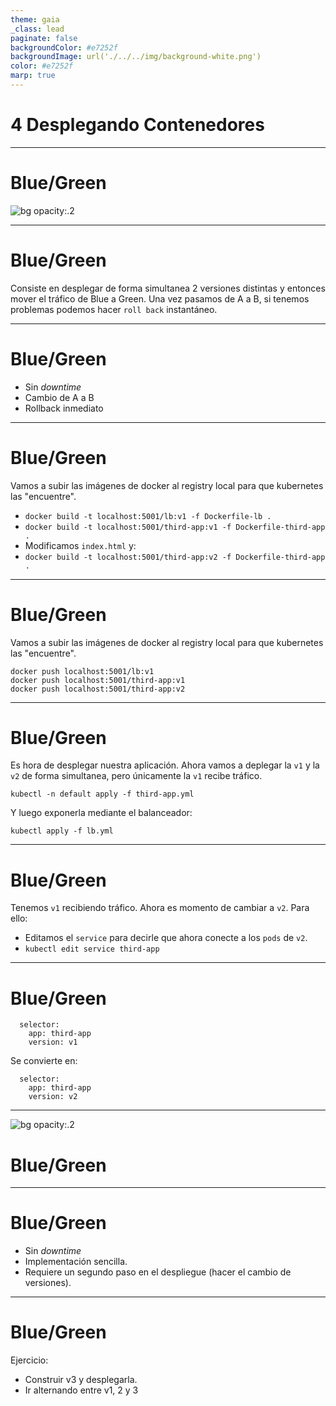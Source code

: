 ```yaml
---
theme: gaia
_class: lead
paginate: false
backgroundColor: #e7252f
backgroundImage: url('./../../img/background-white.png')
color: #e7252f
marp: true
---
```

<!-- _backgroundImage: url('./../../img/background-red.png') -->
<!-- _color: white -->

# 4 Desplegando Contenedores

---
# Blue/Green
![bg opacity:.2](https://i.gifer.com/8H4k.gif)

---
# Blue/Green

Consiste en desplegar de forma simultanea 2 versiones distintas y entonces mover el tráfico de Blue a Green.
Una vez pasamos de A a B, si tenemos problemas podemos hacer `roll back` instantáneo.

---
# Blue/Green

- Sin _downtime_
- Cambio de A a B
- Rollback inmediato

---
# Blue/Green

Vamos a subir las imágenes de docker al registry local para que kubernetes las "encuentre".

- `docker build -t localhost:5001/lb:v1 -f Dockerfile-lb .`
- `docker build -t localhost:5001/third-app:v1 -f Dockerfile-third-app .`
- Modificamos `index.html` y:
- `docker build -t localhost:5001/third-app:v2 -f Dockerfile-third-app .`

---
# Blue/Green

Vamos a subir las imágenes de docker al registry local para que kubernetes las "encuentre".

```
docker push localhost:5001/lb:v1
docker push localhost:5001/third-app:v1
docker push localhost:5001/third-app:v2
```

---
# Blue/Green

Es hora de desplegar nuestra aplicación. Ahora vamos a deplegar la `v1` y la `v2` de forma simultanea, pero únicamente la `v1` recibe tráfico.

`kubectl -n default apply -f third-app.yml`

Y luego exponerla mediante el balanceador:

`kubectl apply -f lb.yml`

---
# Blue/Green

Tenemos `v1` recibiendo tráfico. Ahora es momento de cambiar a `v2`. Para ello:

- Editamos el `service` para decirle que ahora conecte a los `pods` de `v2`.
- `kubectl edit service third-app`

---
# Blue/Green
```
  selector:
    app: third-app
    version: v1
```
Se convierte en:
```
  selector:
    app: third-app
    version: v2
```

---
![bg opacity:.2](https://imagenes.20minutos.es/files/image_656_370/uploads/imagenes/2019/05/21/957237.jpg)
# Blue/Green

---
# Blue/Green
- Sin _downtime_
- Implementación sencilla.
- Requiere un segundo paso en el despliegue (hacer el cambio de versiones).

---
# Blue/Green

Ejercicio:

- Construir v3 y desplegarla.
- Ir alternando entre v1, 2 y 3
